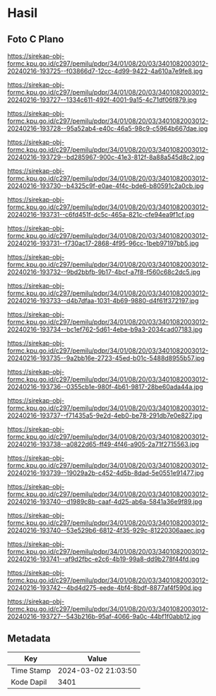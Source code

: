 # Hasil

## Foto C Plano

https://sirekap-obj-formc.kpu.go.id/c297/pemilu/pdpr/34/01/08/20/03/3401082003012-20240216-193725--f03866d7-12cc-4d99-9422-4a610a7e9fe8.jpg

https://sirekap-obj-formc.kpu.go.id/c297/pemilu/pdpr/34/01/08/20/03/3401082003012-20240216-193727--1334c611-492f-4001-9a15-4c71df06f879.jpg

https://sirekap-obj-formc.kpu.go.id/c297/pemilu/pdpr/34/01/08/20/03/3401082003012-20240216-193728--95a52ab4-e40c-46a5-98c9-c5964b667dae.jpg

https://sirekap-obj-formc.kpu.go.id/c297/pemilu/pdpr/34/01/08/20/03/3401082003012-20240216-193729--bd285967-900c-41e3-812f-8a88a545d8c2.jpg

https://sirekap-obj-formc.kpu.go.id/c297/pemilu/pdpr/34/01/08/20/03/3401082003012-20240216-193730--b4325c9f-e0ae-4f4c-bde6-b80591c2a0cb.jpg

https://sirekap-obj-formc.kpu.go.id/c297/pemilu/pdpr/34/01/08/20/03/3401082003012-20240216-193731--c6fd451f-dc5c-465a-821c-cfe94ea9f1cf.jpg

https://sirekap-obj-formc.kpu.go.id/c297/pemilu/pdpr/34/01/08/20/03/3401082003012-20240216-193731--f730ac17-2868-4f95-96cc-1beb97197bb5.jpg

https://sirekap-obj-formc.kpu.go.id/c297/pemilu/pdpr/34/01/08/20/03/3401082003012-20240216-193732--9bd2bbfb-9b17-4bcf-a7f8-f560c68c2dc5.jpg

https://sirekap-obj-formc.kpu.go.id/c297/pemilu/pdpr/34/01/08/20/03/3401082003012-20240216-193733--d4b7dfaa-1031-4b69-9880-d4f61f372197.jpg

https://sirekap-obj-formc.kpu.go.id/c297/pemilu/pdpr/34/01/08/20/03/3401082003012-20240216-193734--bc1ef762-5d61-4ebe-b9a3-2034cad07183.jpg

https://sirekap-obj-formc.kpu.go.id/c297/pemilu/pdpr/34/01/08/20/03/3401082003012-20240216-193735--9a2bb16e-2723-45ed-b01c-5488d8955b57.jpg

https://sirekap-obj-formc.kpu.go.id/c297/pemilu/pdpr/34/01/08/20/03/3401082003012-20240216-193736--0355cb1e-980f-4b61-9817-28be60ada44a.jpg

https://sirekap-obj-formc.kpu.go.id/c297/pemilu/pdpr/34/01/08/20/03/3401082003012-20240216-193737--f71435a5-9e2d-4eb0-be78-291db7e0e827.jpg

https://sirekap-obj-formc.kpu.go.id/c297/pemilu/pdpr/34/01/08/20/03/3401082003012-20240216-193738--a0822d65-ff49-4f46-a905-2a71f2715563.jpg

https://sirekap-obj-formc.kpu.go.id/c297/pemilu/pdpr/34/01/08/20/03/3401082003012-20240216-193739--19029a2b-c452-4d5b-8dad-5e0551e91477.jpg

https://sirekap-obj-formc.kpu.go.id/c297/pemilu/pdpr/34/01/08/20/03/3401082003012-20240216-193740--d1989c8b-caaf-4d25-ab6a-5841a36e9f89.jpg

https://sirekap-obj-formc.kpu.go.id/c297/pemilu/pdpr/34/01/08/20/03/3401082003012-20240216-193740--53e529b6-6812-4f35-929c-81220306aaec.jpg

https://sirekap-obj-formc.kpu.go.id/c297/pemilu/pdpr/34/01/08/20/03/3401082003012-20240216-193741--af9d2fbc-e2c6-4b19-99a8-dd9b278f44fd.jpg

https://sirekap-obj-formc.kpu.go.id/c297/pemilu/pdpr/34/01/08/20/03/3401082003012-20240216-193742--4bd4d275-eede-4bf4-8bdf-8877af4f590d.jpg

https://sirekap-obj-formc.kpu.go.id/c297/pemilu/pdpr/34/01/08/20/03/3401082003012-20240216-193727--543b216b-95af-4066-9a0c-44bf1f0abb12.jpg


## Metadata

| Key        | Value               |
| ---------- | ------------------- |
| Time Stamp | 2024-03-02 21:03:50 |
| Kode Dapil | 3401                |



